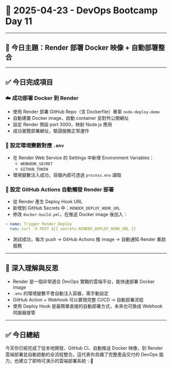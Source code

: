 # 📘 2025-04-23 - DevOps Bootcamp Day 11

---

## 🎯 今日主題：Render 部署 Docker 映像 + 自動部署整合

---

## ✅ 今日完成項目

### ☁️ 成功部署 Docker 到 Render

- 使用 Render 部署 GitHub Repo（含 Dockerfile）專案 `node-deploy-demo`
- 自動建置 Docker image，啟動 container 並對外公開網址
- 設定 Render 預設 port 3000，映射 Node.js 應用
- 成功瀏覽部署網址，驗證服務正常運作

### 🔐 設定環境變數對應 `.env`

- 在 Render Web Service 的 Settings 中新增 Environment Variables：
  - `WEBHOOK_SECRET`
  - `GITHUB_TOKEN`
- 環境變數注入成功，容器內部可透過 `process.env` 讀取

### 🔁 設定 GitHub Actions 自動觸發 Render 部署

- 從 Render 產生 Deploy Hook URL
- 新增到 GitHub Secrets 中：`RENDER_DEPLOY_HOOK_URL`
- 修改 `docker-build.yml`，在推送 Docker image 後加入：

```yaml
- name: Trigger Render Deploy
  run: curl -X POST ${{ secrets.RENDER_DEPLOY_HOOK_URL }}
```

- 測試成功，每次 push → GitHub Actions 推 image → 自動通知 Render 重啟服務

---

## 🧠 深入理解與反思

- Render 是一個非常適合 DevOps 實戰的雲端平台，能快速部署 Docker image
- `.env` 的環境變數不會自動注入容器，需手動設定
- GitHub Action + Webhook 可以實現完整 CI/CD → 自動部署流程
- 使用 Deploy Hook 是最簡單直接的自動部署方式，未來也可換成 Webhook 伺服器接管

---

## ✅ 今日總結

今天你已經完成了從本地開發、GitHub CI、自動推送 Docker 映像，到 Render 雲端部署並自動啟動的全流程整合。這代表你具備了完整產品交付的 DevOps 能力，也建立了即時可演示的雲端部署系統 💡🚀

